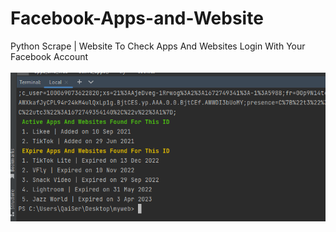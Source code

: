 # Facebook-Apps-and-Website
Python Scrape | Website To Check Apps And Websites Login With Your Facebook Account<br>
<br><img src="image.jpg">
